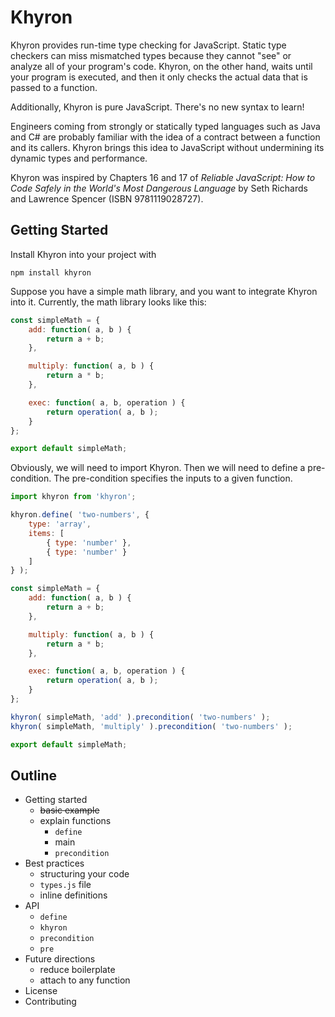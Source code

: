 # Khyron

Khyron provides run-time type checking for JavaScript. Static type checkers can miss mismatched types because they cannot "see" or analyze all of your program's code. Khyron, on the other hand, waits until your program is executed, and then it only checks the actual data that is passed to a function.

Additionally, Khyron is pure JavaScript. There's no new syntax to learn!


Engineers coming from strongly or statically typed languages such as Java and C# are probably familiar with the idea of a contract between a function and its callers. Khyron brings this idea to JavaScript without undermining its dynamic types and performance.

Khyron was inspired by Chapters 16 and 17 of _Reliable JavaScript: How to Code Safely in the World's Most Dangerous Language_ by Seth Richards and Lawrence Spencer (ISBN 9781119028727).

## Getting Started

Install Khyron into your project with

```
npm install khyron
```

Suppose you have a simple math library, and you want to integrate Khyron into it. Currently, the math library looks like this:

```javascript
const simpleMath = {
    add: function( a, b ) {
        return a + b;
    },

    multiply: function( a, b ) {
        return a * b;
    },

    exec: function( a, b, operation ) {
        return operation( a, b );
    }
};

export default simpleMath;
```

Obviously, we will need to import Khyron. Then we will need to define a pre-condition. The pre-condition specifies the inputs to a given function.

```javascript
import khyron from 'khyron';

khyron.define( 'two-numbers', {
    type: 'array',
    items: [
        { type: 'number' },
        { type: 'number' }
    ]
} );

const simpleMath = {
    add: function( a, b ) {
        return a + b;
    },

    multiply: function( a, b ) {
        return a * b;
    },

    exec: function( a, b, operation ) {
        return operation( a, b );
    }
};

khyron( simpleMath, 'add' ).precondition( 'two-numbers' );
khyron( simpleMath, 'multiply' ).precondition( 'two-numbers' );

export default simpleMath;
```

## Outline

+ Getting started
    + ~~basic example~~
    + explain functions
        + `define`
        + main
        + `precondition`
+ Best practices
    + structuring your code
    + `types.js` file
    + inline definitions
+ API
    + `define`
    + `khyron`
    + `precondition`
    + `pre`
+ Future directions
    + reduce boilerplate
    + attach to any function
+ License
+ Contributing
